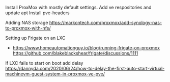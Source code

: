 Install ProxMox with mostly default settings.
Add ve respositories and update apt
Install pve-headers

Adding NAS storage
https://markontech.com/proxmox/add-synology-nas-to-proxmox-with-nfs/

Setting up Frigate on an LXC
* https://www.homeautomationguy.io/blog/running-frigate-on-proxmox
https://github.com/blakeblackshear/frigate/discussions/1111

If LXC fails to start on boot add delay
https://dannyda.com/2020/06/24/how-to-delay-the-first-auto-start-virtual-machinevm-guest-system-in-proxmox-ve-pve/
